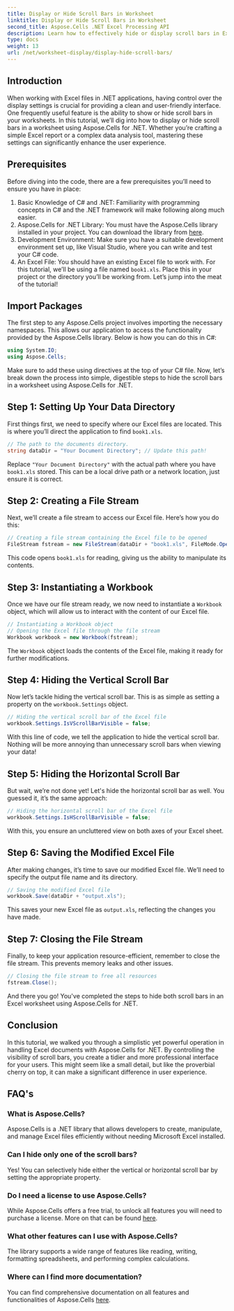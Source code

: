 ```yaml
---
title: Display or Hide Scroll Bars in Worksheet
linktitle: Display or Hide Scroll Bars in Worksheet
second_title: Aspose.Cells .NET Excel Processing API
description: Learn how to effectively hide or display scroll bars in Excel sheets using Aspose.Cells for .NET. Boost your application's user experience.
type: docs
weight: 13
url: /net/worksheet-display/display-hide-scroll-bars/
---
```

## Introduction
When working with Excel files in .NET applications, having control over the display settings is crucial for providing a clean and user-friendly interface. One frequently useful feature is the ability to show or hide scroll bars in your worksheets. In this tutorial, we’ll dig into how to display or hide scroll bars in a worksheet using Aspose.Cells for .NET. Whether you’re crafting a simple Excel report or a complex data analysis tool, mastering these settings can significantly enhance the user experience.
## Prerequisites
Before diving into the code, there are a few prerequisites you’ll need to ensure you have in place:
1. Basic Knowledge of C# and .NET: Familiarity with programming concepts in C# and the .NET framework will make following along much easier.
2. Aspose.Cells for .NET Library: You must have the Aspose.Cells library installed in your project. You can download the library from [here](https://releases.aspose.com/cells/net/).
3. Development Environment: Make sure you have a suitable development environment set up, like Visual Studio, where you can write and test your C# code.
4. An Excel File: You should have an existing Excel file to work with. For this tutorial, we’ll be using a file named `book1.xls`. Place this in your project or the directory you’ll be working from.
Let’s jump into the meat of the tutorial!
## Import Packages
The first step to any Aspose.Cells project involves importing the necessary namespaces. This allows our application to access the functionality provided by the Aspose.Cells library. Below is how you can do this in C#:
```csharp
using System.IO;
using Aspose.Cells;
```
Make sure to add these using directives at the top of your C# file.
Now, let’s break down the process into simple, digestible steps to hide the scroll bars in a worksheet using Aspose.Cells for .NET.
## Step 1: Setting Up Your Data Directory
First things first, we need to specify where our Excel files are located. This is where you’ll direct the application to find `book1.xls`.
```csharp
// The path to the documents directory.
string dataDir = "Your Document Directory"; // Update this path!
```
Replace `"Your Document Directory"` with the actual path where you have `book1.xls` stored. This can be a local drive path or a network location, just ensure it is correct.
## Step 2: Creating a File Stream
Next, we’ll create a file stream to access our Excel file. Here’s how you do this:
```csharp
// Creating a file stream containing the Excel file to be opened
FileStream fstream = new FileStream(dataDir + "book1.xls", FileMode.Open);
```
This code opens `book1.xls` for reading, giving us the ability to manipulate its contents.
## Step 3: Instantiating a Workbook
Once we have our file stream ready, we now need to instantiate a `Workbook` object, which will allow us to interact with the content of our Excel file.
```csharp
// Instantiating a Workbook object
// Opening the Excel file through the file stream
Workbook workbook = new Workbook(fstream);
```
The `Workbook` object loads the contents of the Excel file, making it ready for further modifications.
## Step 4: Hiding the Vertical Scroll Bar
Now let’s tackle hiding the vertical scroll bar. This is as simple as setting a property on the `workbook.Settings` object.
```csharp
// Hiding the vertical scroll bar of the Excel file
workbook.Settings.IsVScrollBarVisible = false;
```
With this line of code, we tell the application to hide the vertical scroll bar. Nothing will be more annoying than unnecessary scroll bars when viewing your data!
## Step 5: Hiding the Horizontal Scroll Bar
But wait, we’re not done yet! Let's hide the horizontal scroll bar as well. You guessed it, it’s the same approach:
```csharp
// Hiding the horizontal scroll bar of the Excel file
workbook.Settings.IsHScrollBarVisible = false;
```
With this, you ensure an uncluttered view on both axes of your Excel sheet.
## Step 6: Saving the Modified Excel File
After making changes, it’s time to save our modified Excel file. We’ll need to specify the output file name and its directory.
```csharp
// Saving the modified Excel file
workbook.Save(dataDir + "output.xls");
```
This saves your new Excel file as `output.xls`, reflecting the changes you have made.
## Step 7: Closing the File Stream
Finally, to keep your application resource-efficient, remember to close the file stream. This prevents memory leaks and other issues.
```csharp
// Closing the file stream to free all resources
fstream.Close();
```
And there you go! You've completed the steps to hide both scroll bars in an Excel worksheet using Aspose.Cells for .NET.
## Conclusion
In this tutorial, we walked you through a simplistic yet powerful operation in handling Excel documents with Aspose.Cells for .NET. By controlling the visibility of scroll bars, you create a tidier and more professional interface for your users. This might seem like a small detail, but like the proverbial cherry on top, it can make a significant difference in user experience.
## FAQ's
### What is Aspose.Cells?  
Aspose.Cells is a .NET library that allows developers to create, manipulate, and manage Excel files efficiently without needing Microsoft Excel installed.
### Can I hide only one of the scroll bars?  
Yes! You can selectively hide either the vertical or horizontal scroll bar by setting the appropriate property.
### Do I need a license to use Aspose.Cells?  
While Aspose.Cells offers a free trial, to unlock all features you will need to purchase a license. More on that can be found [here](https://purchase.aspose.com/buy).
### What other features can I use with Aspose.Cells?  
The library supports a wide range of features like reading, writing, formatting spreadsheets, and performing complex calculations.
### Where can I find more documentation?  
You can find comprehensive documentation on all features and functionalities of Aspose.Cells [here](https://reference.aspose.com/cells/net/).
